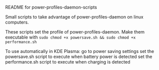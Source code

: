 README for power-profiles-daemon-scripts

Small scripts to take advantage of power-profiles-daemon on linux computers.

These scripts set the profile of power-profiles-daemon.
Make them executable with 
`sudo chmod +x powersave.sh && sudo chmod +x performance.sh`

To use automatically in KDE Plasma:
go to power saving settings
set the powersave.sh script to execute when battery power is detected
set the performance.sh script to execute when charging is detected
